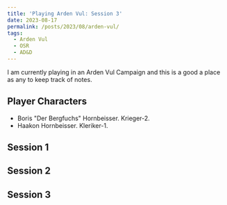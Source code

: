 ```yaml
---
title: 'Playing Arden Vul: Session 3'
date: 2023-08-17
permalink: /posts/2023/08/arden-vul/
tags:
  - Arden Vul
  - OSR
  - AD&D
---
```



I am currently playing in an Arden Vul Campaign and this is a good a place as any to keep track of notes.


## Player Characters

- Boris "Der Bergfuchs" Hornbeisser. Krieger-2.
- Haakon Hornbeisser. Kleriker-1.

## Session 1

## Session 2

## Session 3

